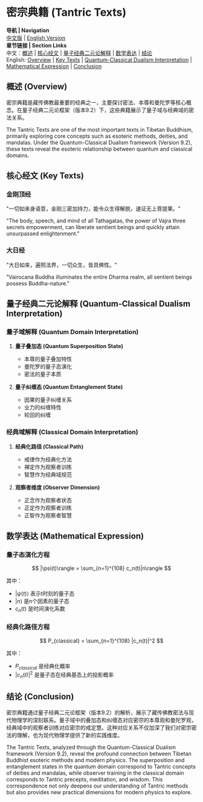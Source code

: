 # 密宗典籍 (Tantric Texts)

**导航 | Navigation**  
[中文版](#密宗典籍解析) | [English Version](#tantric-texts-analysis)  
**章节链接 | Section Links**  
中文：[概述](#概述-overview) | [核心经文](#核心经文-key-texts) | [量子经典二元论解释](#量子经典二元论解释-quantum-classical-dualism-interpretation) | [数学表达](#数学表达-mathematical-expression) | [结论](#结论-conclusion)  
English: [Overview](#概述-overview) | [Key Texts](#核心经文-key-texts) | [Quantum-Classical Dualism Interpretation](#量子经典二元论解释-quantum-classical-dualism-interpretation) | [Mathematical Expression](#数学表达-mathematical-expression) | [Conclusion](#结论-conclusion)

## 概述 (Overview)

密宗典籍是藏传佛教最重要的经典之一，主要探讨密法、本尊和曼陀罗等核心概念。在量子经典二元论框架（版本9.2）下，这些典籍展示了量子域与经典域的密法关系。

The Tantric Texts are one of the most important texts in Tibetan Buddhism, primarily exploring core concepts such as esoteric methods, deities, and mandalas. Under the Quantum-Classical Dualism framework (Version 9.2), these texts reveal the esoteric relationship between quantum and classical domains.

## 核心经文 (Key Texts)

### 金刚顶经
"一切如来身语意，金刚三密加持力，能令众生得解脱，速证无上菩提果。"

"The body, speech, and mind of all Tathagatas, the power of Vajra three secrets empowerment, can liberate sentient beings and quickly attain unsurpassed enlightenment."

### 大日经
"大日如来，遍照法界，一切众生，皆具佛性。"

"Vairocana Buddha illuminates the entire Dharma realm, all sentient beings possess Buddha-nature."

## 量子经典二元论解释 (Quantum-Classical Dualism Interpretation)

### 量子域解释 (Quantum Domain Interpretation)
1. **量子叠加态 (Quantum Superposition State)**
   - 本尊的量子叠加特性
   - 曼陀罗的量子态演化
   - 密法的量子本质

2. **量子纠缠态 (Quantum Entanglement State)**
   - 因果的量子纠缠关系
   - 业力的纠缠特性
   - 轮回的纠缠

### 经典域解释 (Classical Domain Interpretation)
1. **经典化路径 (Classical Path)**
   - 戒律作为经典化方法
   - 禅定作为观察者训练
   - 智慧作为经典域规范

2. **观察者维度 (Observer Dimension)**
   - 正念作为观察者状态
   - 正定作为观察者训练
   - 正智作为观察者智慧

## 数学表达 (Mathematical Expression)

### 量子态演化方程
$$
|\psi(t)\rangle = \sum_{n=1}^{108} c_n(t)|n\rangle
$$

其中：
- $|\psi(t)\rangle$ 表示t时刻的量子态
- $|n\rangle$ 是n个因素的量子态
- $c_n(t)$ 是时间演化系数

### 经典化路径方程
$$
P_{classical} = \sum_{n=1}^{108} |c_n(t)|^2
$$

其中：
- $P_{classical}$ 是经典化概率
- $|c_n(t)|^2$ 是量子态在经典基态上的投影概率

## 结论 (Conclusion)

密宗典籍通过量子经典二元论框架（版本9.2）的解析，展示了藏传佛教密法与现代物理学的深刻联系。量子域中的叠加态和纠缠态对应密宗的本尊观和曼陀罗观，经典域中的观察者训练对应密宗的戒定慧。这种对应关系不仅加深了我们对密宗密法的理解，也为现代物理学提供了新的实践维度。

The Tantric Texts, analyzed through the Quantum-Classical Dualism framework (Version 9.2), reveal the profound connection between Tibetan Buddhist esoteric methods and modern physics. The superposition and entanglement states in the quantum domain correspond to Tantric concepts of deities and mandalas, while observer training in the classical domain corresponds to Tantric precepts, meditation, and wisdom. This correspondence not only deepens our understanding of Tantric methods but also provides new practical dimensions for modern physics to explore. 